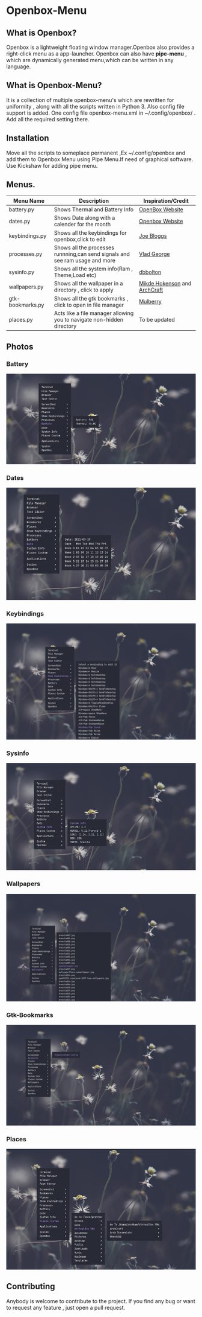 # Openbox-Menu

## What is Openbox?
Openbox is a lightweight floating window manager.Openbox also provides a right-click menu as a app-launcher.
Openbox can also have **pipe-menu** , which are dynamically generated menu,which can be written in any language.


## What is Openbox-Menu?
It is a collection of multiple openbox-menu's which are rewritten for uniformity , along with all the scripts written in Python 3.
Also config file support is added. One config file openbox-menu.xml in ~/.config/openbox/ . Add all the required setting there.

## Installation
Move all the scripts to someplace permanent ,Ex ~/.config/openbox and add them to Openbox Menu using Pipe Menu.If need of graphical software.
Use Kickshaw for adding pipe menu.


## Menus.

| Menu Name | Description | Inspiration/Credit |
| --------- | ----------- | ------------------ |
| battery.py| Shows Thermal and Battery Info | [OpenBox Website](http://openbox.org/wiki/Openbox:Pipemenus:battery) |
| dates.py | Shows Date along with a calender for the month | [Openbox Website](http://openbox.org/wiki/Openbox:Pipemenus:Date_Menu)|
| keybindings.py | Shows all the keybindings for openbox,click to edit | [Joe Bloggs](https://github.com/vapniks/ob-pipe-menus)|
| processes.py | Shows all the processes runnning,can send signals and see ram usage and more | [Vlad George](http://openbox.org/wiki/Openbox:Pipemenus:processes-python)|
| sysinfo.py | Shows all the system info(Ram , Theme,Load etc) | [dbbolton](https://github.com/dbbolton/pipemenus/raw/master/ob-sysinfo.pl)|
| wallpapers.py | Shows all the wallpaper in a directory , click to apply | [Mikde Hokenson](http://www.gozer.org/programs/c/c/ob3_wall.c) and [ArchCraft](https://github.com/archcraft-os/archcraft) |
| gtk-bookmarks.py | Shows all the gtk bookmarks , click to open in file manager | [Mulberry](http://openbox.org/wiki/Openbox:Pipemenus:gtk-bookmarks)|
| places.py| Acts like a file manager allowing you to navigate non-hidden directory | To be updated |


## Photos

### Battery
![Battery](pics/battery.png)
### Dates
![Dates](pics/dates.png)
### Keybindings
![Keybindings](pics/keybindings.png)
### Sysinfo
![Sysinfo](pics/sysinfo.png)
### Wallpapers
![Wallpaper](pics/wallpapers.png)
### Gtk-Bookmarks
![Gtk-Bookmarks](pics/gtk-bookmarks.png)
### Places
![Places](pics/places.png)

## Contributing
Anybody is welcome to contribute to the project.
If you find any bug or want to request any feature , just open a pull request.


